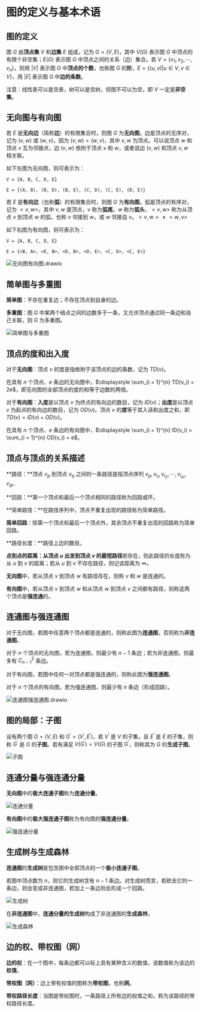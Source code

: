 # 图的定义与基本术语



## 图的定义

图 $G$ 由**顶点集** $V$ 和**边集** $E$ 组成，记为 $G = (V, E)$，其中 $V(G)$ 表示图 $G$ 中顶点的有限个非空集；$E(G)$ 表示图 $G$ 中顶点之间的关系（边）集合。若 $V = \{v_1, v_2, \cdots, v_n\}$，则用 $|V|$ 表示图 $G$ 中**顶点的个数**，也称图 $G$ 的**阶**，$E = \{(u, v) | u \in V, v \in V\}$，用 $|E|$ 表示图 $G$ 中**边的条数**。

注意：线性表可以是空表，树可以是空树，但图不可以为空，即 $V$ 一定是**非空集**。

## 无向图与有向图

若 $E$ 是**无向边**（简称**边**）的有限集合时，则图 $G$ 为**无向图**。边是顶点的无序对，记为 $(v, w)$ 或 $(w, v)$，因为 $(v, w) = (w, v)$，其中 $v, w$ 为顶点。可以说顶点 $w$ 和顶点 $v$ 互为邻接点，边 $(v, w)$ 依附于顶点 $v$ 和 $w$，或者说边 $(v, w)$ 和顶点 $v, w$ 相关联。

如下左图为无向图，则可表示为：

`V = {A, B, C, D, E}`

`E = {(A, B), (B, D), (B, E), (C, D), (C, E), (D, E)}`

若 $E$ 是**有向边**（也称**弧**）的有限集合时，则图 $G$ 为**有向图**。弧是顶点的有序对，记为 $<v, w>$，其中 $v, w$ 是顶点，$v$ 称为**弧尾**，$w$ 称为**弧头**，$<v, w>$ 称为从顶点 $v$ 到顶点 $w$ 的弧，也称 $v$ 邻接到 $w$，或 $w$ 邻接自 $v$。$<v, w> \ne <w, v>$

如下右图为有向图，则可表示为：

`V = {A, B, C, D, E}`

`E = {<B, A>, <E, B>, <D, B>, <D, E>, <C, D>, <C, E>}`

![无向图有向图.drawio](./assets/无向图有向图.drawio.png)

## 简单图与多重图

**简单图**：不存在重复边；不存在顶点到自身的边。

**多重图**：图 $G$ 中某两个结点之间的边数多于一条，又允许顶点通过同一条边和自己关联，则 $G$ 为多重图。

![简单图与多重图](./assets/简单图与多重图.png)

## 顶点的度和出入度

对于**无向图**：顶点 $v$ 的度是指依附于该顶点的边的条数，记为 $TD(v)$。

在具有 $n$ 个顶点、$e$ 条边的无向图中，$\displaystyle \sum_{i = 1}^{n} TD(v_i) = 2e$，即无向图的全部顶点的度的和等于边数的两倍。

对于**有向图**：**入度**是以顶点 $v$ 为终点的有向边的数目，记为 $ID(v)$；**出度**是以顶点 $v$ 为起点的有向边的数目，记为 $OD(v)$。顶点 $v$ 的**度**等于其入读和出度之和，即 $TD(v) = ID(v) + OD(v)$。

在具有 $n$ 个顶点、$e$ 条边的有向图中，$\displaystyle \sum_{i = 1}^{n} ID(v_i) = \sum_{i = 1}^{n} OD(v_i) = e$。

## 顶点与顶点的关系描述

**路径：**顶点 $v_p$ 到顶点 $v_q$ 之间的一条路径是指顶点序列 $v_p, v_{i_1}, v_{i_2}, \cdots, v_{i_m}, v_q$。

**回路：**第一个顶点和最后一个顶点相同的路径称为回路或环。

**简单路径：**在路径序列中，顶点不重复出现的路径称为简单路径。

**简单回路**：除第一个顶点和最后一个顶点外，其余顶点不重复出现的回路称为简单回路。

**路径长度：**路径上边的数目。

**点到点的距离：**从顶点 $u$ 出发到顶点 $v$ 的**最短路径**若存在，则此路径的长度称为从 $u$ 到 $v$ 的距离；若从 $u$ 到 $v$ 不存在路径，则记该距离为 $\infty$。

**无向图**中，若从顶点 $v$ 到顶点 $w$ 有路径存在，则称 $v$ 和 $w$ 是连通的。

**有向图**中，若从顶点 $v$ 到顶点 $w$ 和从顶点 $w$ 到顶点 $v$ 之间都有路径，则称这两个顶点是**强连通**的。

## 连通图与强连通图

对于无向图，若图中任意两个顶点都是连通的，则称此图为**连通图**，否则称为**非连通图**。

对于 $n$ 个顶点的无向图，若为连通图，则最少有 $n - 1$ 条边；若为非连通图，则最多有 $C_{n - 1}^{2}$ 条边。

对于有向图，若图中任何一对顶点都是强连通的，则称此图为**强连通图**。

对于 $n$ 个顶点的有向图，若为强连通图，则最少有 $n$ 条边（形成回路）。

![连通图强连通图.drawio](./assets/连通图强连通图.drawio.png)

## 图的局部：子图

设有两个图 $G = (V, E)$ 和 $G^\prime = (V^\prime, E^\prime)$，若 $V^\prime$ 是 $V$ 的子集，且 $E^\prime$ 是 $E$ 的子集，则称 $G^\prime$ 是 $G$ 的**子图**。若有满足 $V(G^\prime) = V(G)$ 的子图 $G^\prime$，则称其为 $G$ 的**生成子图**。

![子图](./assets/子图.png)

## 连通分量与强连通分量

**无向图**中的**极大连通子图**称为**连通分量**。

![连通分量](./assets/连通分量.png)

**有向图**中的**极大强连通子图**称为有向图的**强连通分量**。

![强连通分量](./assets/强连通分量.png)

## 生成树与生成森林

**连通图**的**生成树**是包含图中全部顶点的一个**极小连通子图**。

若图中顶点数为 $n$，则它的生成树含有 $n - 1$ 条边。对生成树而言，若砍去它的一条边，则会变成非连通图，若加上一条边则会形成一个回路。

![生成树](./assets/生成树.png)

在**非连通图**中，**连通分量的生成树**构成了非连通图的**生成森林**。

![生成森林](./assets/生成森林.png)

## 边的权、带权图（网）

**边的权**：在一个图中，每条边都可以标上具有某种含义的数值，该数值称为该边的**权值**。

**带权图（网）**：边上带有权值的图称为**带权图**，也称**网**。

**带权路径长度**：当图是带权图时，一条路径上所有边的权值之和，称为该路径的带权路径长度。
